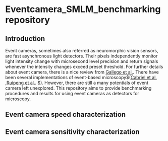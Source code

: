 # Eventcamera_SMLM_benchmarking repository


## Introduction 

Event cameras, sometimes also referred as neuromorphic vision sensors, are fast asynchronous light detectors. Their pixels independently monitor light intensity change with microsecond level precision and return signals whenever the intensity changes exceed preset threshold. For further details about event camera, there is a nice review from [Gallego et al.](https://ieeexplore.ieee.org/document/9138762). There have been several implementations of event-based microscopy$([Cabriel et al.](https://www.nature.com/articles/s41566-023-01308-8) ,[Ruipeng et al.](https://www.nature.com/articles/s41377-024-01502-5). $). However, there are still a many potentials of event camera left unexplored. This repository aims to provide benchmarking procedures and results for using event cameras as detectors for microscopy. 

## Event camera speed characterization 

## Event camera sensitivity characterization



